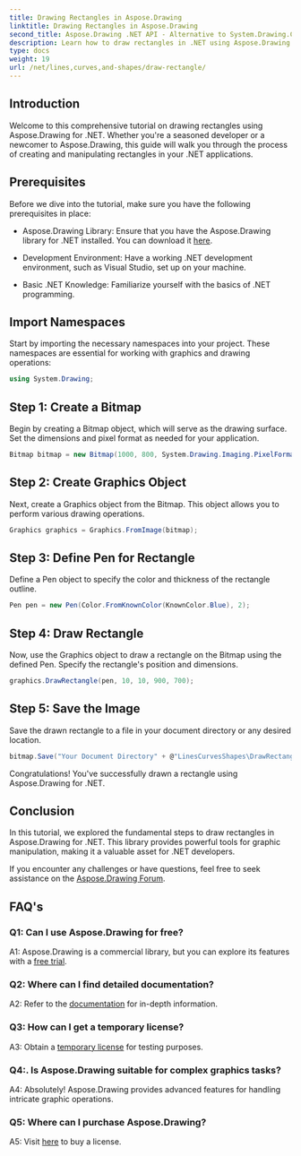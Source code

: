 ```yaml
---
title: Drawing Rectangles in Aspose.Drawing
linktitle: Drawing Rectangles in Aspose.Drawing
second_title: Aspose.Drawing .NET API - Alternative to System.Drawing.Common
description: Learn how to draw rectangles in .NET using Aspose.Drawing. Step-by-step guide with code examples.
type: docs
weight: 19
url: /net/lines,curves,and-shapes/draw-rectangle/
---
```

## Introduction

Welcome to this comprehensive tutorial on drawing rectangles using Aspose.Drawing for .NET. Whether you're a seasoned developer or a newcomer to Aspose.Drawing, this guide will walk you through the process of creating and manipulating rectangles in your .NET applications.

## Prerequisites

Before we dive into the tutorial, make sure you have the following prerequisites in place:

- Aspose.Drawing Library: Ensure that you have the Aspose.Drawing library for .NET installed. You can download it [here](https://releases.aspose.com/drawing/net/).

- Development Environment: Have a working .NET development environment, such as Visual Studio, set up on your machine.

- Basic .NET Knowledge: Familiarize yourself with the basics of .NET programming.

## Import Namespaces

Start by importing the necessary namespaces into your project. These namespaces are essential for working with graphics and drawing operations:

```csharp
using System.Drawing;
```

## Step 1: Create a Bitmap

Begin by creating a Bitmap object, which will serve as the drawing surface. Set the dimensions and pixel format as needed for your application.

```csharp
Bitmap bitmap = new Bitmap(1000, 800, System.Drawing.Imaging.PixelFormat.Format32bppPArgb);
```

## Step 2: Create Graphics Object

Next, create a Graphics object from the Bitmap. This object allows you to perform various drawing operations.

```csharp
Graphics graphics = Graphics.FromImage(bitmap);
```

## Step 3: Define Pen for Rectangle

Define a Pen object to specify the color and thickness of the rectangle outline.

```csharp
Pen pen = new Pen(Color.FromKnownColor(KnownColor.Blue), 2);
```

## Step 4: Draw Rectangle

Now, use the Graphics object to draw a rectangle on the Bitmap using the defined Pen. Specify the rectangle's position and dimensions.

```csharp
graphics.DrawRectangle(pen, 10, 10, 900, 700);
```

## Step 5: Save the Image

Save the drawn rectangle to a file in your document directory or any desired location.

```csharp
bitmap.Save("Your Document Directory" + @"LinesCurvesShapes\DrawRectangle_out.png");
```

Congratulations! You've successfully drawn a rectangle using Aspose.Drawing for .NET.

## Conclusion

In this tutorial, we explored the fundamental steps to draw rectangles in Aspose.Drawing for .NET. This library provides powerful tools for graphic manipulation, making it a valuable asset for .NET developers.

If you encounter any challenges or have questions, feel free to seek assistance on the [Aspose.Drawing Forum](https://forum.aspose.com/c/diagram/17).

## FAQ's

### Q1: Can I use Aspose.Drawing for free?

A1: Aspose.Drawing is a commercial library, but you can explore its features with a [free trial](https://releases.aspose.com/).

### Q2: Where can I find detailed documentation?

A2: Refer to the [documentation](https://reference.aspose.com/drawing/net/) for in-depth information.

### Q3: How can I get a temporary license?

A3: Obtain a [temporary license](https://purchase.aspose.com/temporary-license/) for testing purposes.

### Q4:. Is Aspose.Drawing suitable for complex graphics tasks?

A4: Absolutely! Aspose.Drawing provides advanced features for handling intricate graphic operations.

### Q5: Where can I purchase Aspose.Drawing?

A5: Visit [here](https://purchase.aspose.com/buy) to buy a license.
